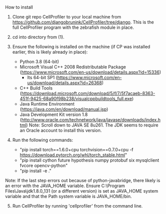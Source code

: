 How to install
1. 	Clone git repo CellProfiler to your local machine from https://github.com/djangobrunink/CellProfiler/tree/django.
	This is the full CellProfiler program with the zebrafish module in place. 

2. 	cd into directory from (1).

3. 	Ensure the following is installed on the machine (if CP was installed earlier, this is likely already in place):
	- Python 3.8 (64-bit)
	- Microsoft Visual C++ 2008 Redistributable Package (https://www.microsoft.com/en-us/download/details.aspx?id=15336) 
		- Its 64-bit SP1 (https://www.microsoft.com/en-us/download/details.aspx?id=26368)
	- C++ Build Tools (https://download.microsoft.com/download/5/f/7/5f7acaeb-8363-451f-9425-68a90f98b238/visualcppbuildtools_full.exe)
	- Java Runtime Environment (https://java.com/en/download/manual.jsp)
	- Java Development Kit version 1.8 (http://www.oracle.com/technetwork/java/javase/downloads/index.html)
Note:	Scroll down to JAVA SE 8u261. The JDK seems to require an Oracle account to install this version.

4. 	Run the following commands:
	- "pip install torch==1.6.0+cpu torchvision==0.7.0+cpu -f https://download.pytorch.org/whl/torch_stable.html"
	- "pip install cython future hypothesis numpy protobuf six mysqlclient fvcore opencv-python"
	- "pip install -e ."

Note: 	If the last step errors out because of python-javabridge, there likely is an error with the JAVA_HOME variable.
	Ensure C:\Program Files\Java\jdk1.8.0_131 (or a different version) is set as JAVA_HOME system variable and that 
	the Path system variable is JAVA_HOME/bin.

5. 	Run CellProfiler by running 'cellprofiler' from the command line.